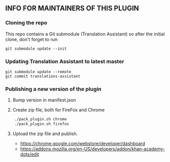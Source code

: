 ## INFO FOR MAINTAINERS OF THIS PLUGIN

### Cloning the repo
This repo contains a Git submodule (Translation Assistant)
so after the initial clone, don't forget to run

    git submodule update --init

### Updating Translation Assistant to latest master

    git submodule update --remote
    git commit translations-assistant

### Publishing a new version of the plugin

1. Bump version in manifest.json

2. Create zip file, both for FireFox and Chrome

```sh
    ./pack_plugin.sh chrome
    ./pack_plugin.sh firefox
```

3. Upload the zip file and publish.

    - https://chrome.google.com/webstore/developer/dashboard
    - https://addons.mozilla.org/en-US/developers/addon/khan-academy-dots/edit
